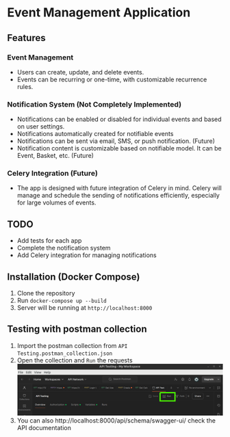 # Event Management Application

## Features

### Event Management
- Users can create, update, and delete events.
- Events can be recurring or one-time, with customizable recurrence rules.

### Notification System (Not Completely Implemented)
- Notifications can be enabled or disabled for individual events and based on user settings.
- Notifications automatically created for notifiable events
- Notifications can be sent via email, SMS, or push notification. (Future)
- Notification content is customizable based on notifiable model. It can be Event, Basket, etc. (Future)

### Celery Integration (Future)
- The app is designed with future integration of Celery in mind. Celery will manage and schedule the sending of notifications efficiently, especially for large volumes of events.

## TODO
- Add tests for each app
- Complete the notification system
- Add Celery integration for managing notifications

## Installation (Docker Compose)

1. Clone the repository
2. Run `docker-compose up --build`
3. Server will be running at `http://localhost:8000`

## Testing with postman collection
1. Import the postman collection from `API Testing.postman_collection.json`
2. Open the collection and `Run` the requests 
![Collection](img.png)
3. You can also http://localhost:8000/api/schema/swagger-ui/ check the API documentation
